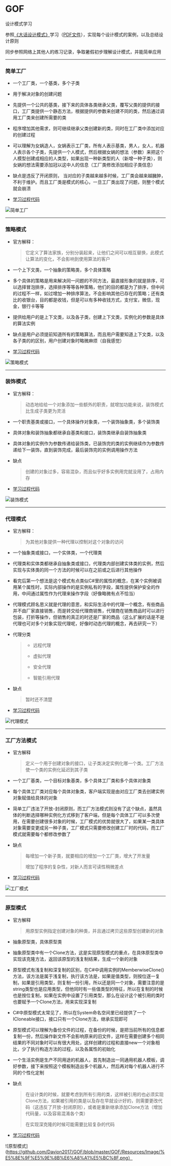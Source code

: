 # GOF
设计模式学习

参照[《大话设计模式》](https://book.douban.com/subject/2334288/)学习（[PDF文件](https://github.com/Davion2017/GOF/blob/master/GOF/Resources/PDF/%E5%A4%A7%E8%AF%9D%E8%AE%BE%E8%AE%A1%E6%A8%A1%E5%BC%8F(%E5%B8%A6%E7%9B%AE%E5%BD%95%E5%AE%8C%E6%95%B4%E7%89%88).pdf)），实现每个设计模式的案例，以及总结设计原则

同步参照网络上其他人的练习记录，争取暑假初步理解设计模式，并能简单应用

---

### 简单工厂
* 一个工厂类，一个基类，多个子类

* 用于解决对象的创建问题

* 先提供一个公共的基类，接下来的具体各类继承父类，覆写父类的提供的接口，工厂类提供一个静态方法，根据提供的参数来创建不同的类，然后通过调用工厂类来创建所需要的类

* 程序增加其他需求，则可继续继承父类创建新的类，同时在工厂类中添加对应的创建过程

* 可以理解为女娲造人，女娲表示工厂类，所有人表示基类，男人，女人，机器人表示各个子类，先提供一个人模式，然后根据女娲的想法（参数）来把这个人模型创建成相应的人类型，如果出现一种新类型的人（新增一种子类），则女娲的想法需要添加冠以这中人的信息（工厂类修改添加相应子类信息）

* 缺点是违反了开闭原则， 当对应的子类越来越多时候，工厂类会越来越臃肿，不利于维护。而且工厂类是模式的核心，一旦工厂类出现了问题，则整个模式就会崩溃

* [学习过程代码](https://github.com/Davion2017/GOF/tree/master/GOF/SimpleFactory)

![简单工厂](https://github.com/Davion2017/GOF/blob/master/GOF/Resources/Image/%E7%AE%80%E5%8D%95%E5%B7%A5%E5%8E%82.png)

---

### 策略模式
* 官方解释：
  > 它定义了算法家族，分别分装起来，让他们之间可以相互替换，此模式让算法的变化，不会影响到使用算法的客户

* 一个上下文类，一个抽象的策略类，多个具体策略

* 多个具体的策略是用来解决同一问题的不同方法，最直接形象的就是排序，可以选择冒泡排序，选择排序等等各种策略，他们的目的都是为了排序，但中间的过程不一样，如过增加一种排序算法，不会影响其他已存在的策略；还有类比的收银台，目的都是收钱，但是可以有多种收钱方式，支付宝，微信，现金，银行卡等等

* 提供给用户的是上下文类，以及各子类，创建上下文类，实例化的参数是具体的算法实例

* 缺点是用户必须提前知道所有的策略算法，而且用户需要知道上下文类，以及各子类的的区别，用户创建对象时略微麻烦（自我感觉）

* [学习过程代码](https://github.com/Davion2017/GOF/tree/master/GOF/Strategy)

![策略模式](https://github.com/Davion2017/GOF/blob/master/GOF/Resources/Image/%E7%AD%96%E7%95%A5%E6%A8%A1%E5%BC%8F.png)

---

### 装饰模式
* 官方解释：
  >动态地给给一个对象添加一些额外的职责，就增加功能来说，装饰模式比生成子类更为灵活
  
* 一个职责基类或接口，一个具体操作对象类，一个装饰抽象类，多个装饰类

* 具体对象和装饰抽象都继承自基类和接口，装饰类继承自装饰抽象类

* 具体对象的实例作为参数传递给装饰类，已装饰完的类的实例继续作为参数传递给下一装饰，直到装饰完成，最后装饰完的实例调用操作方法

* 缺点
  >创建的对象过多，容易混杂，而且似乎好多实例用完就没用了，占用内存
  
 * [学习过程代码](https://github.com/Davion2017/GOF/tree/master/GOF/Decorator)
 
 ![装饰模式](https://github.com/Davion2017/GOF/blob/master/GOF/Resources/Image/%E8%A3%85%E9%A5%B0%E6%A8%A1%E5%BC%8F.png)
 
 ---
 
 ### 代理模式
 * 官方解释：
    >为其他对象提供一种代理以控制对这个对象的访问
  
 * 一个抽象类或接口，一个实体类，一个代理类
 
 * 代理类和实体类都继承自抽象类或接口，代理类内部创建实体类的实例，然后实现与实体类的同一个方法的时候可以在之前或之后进行其他操作
 
 * 看完后第一个想法是这个模式有点类似C#里的属性的概念，在某个实例被调用某个属性时，实际内部操作的是实例私有的字段，属性提供保护安全的作用，中间通过属性作为代理来操作字段（好像略微有点不恰当）
 
 * 代理模式顾名思义就是代理的意思，和实际生活中的代理一个概念，有些商品并不由厂家直接销售，而是转交给代理商销售，代理商在销售商品时可以进行包装，打折等操作，但销售的真正的时还是厂家的商品（这么扩展的话是不是代理也可对多个对象实现代理呢，好像时动态代理的概念，再去研究一下）
 
 * 代理分类
    > * 远程代理
    >
    > * 虚拟代理
    >
    > * 安全代理
    >
    > * 智能引用代理
 * 缺点
    >暂时还不清楚
  
 * [学习过程代码](https://github.com/Davion2017/GOF/tree/master/GOF/Proxy)
 
 ![代理模式](https://github.com/Davion2017/GOF/blob/master/GOF/Resources/Image/%E4%BB%A3%E7%90%86%E6%A8%A1%E5%BC%8F.png)
 
 ---
 
 ### 工厂方法模式
 * 官方解释
    >定义一个用于创建对象的接口，让子类决定实例化哪一个类。工厂方法使一个类的实例化延迟到其子类
 
 * 一个工厂基类，一个目标对象基类，多个具体工厂类和多个具体对象类
 
 * 每个具体工厂类对应每个具体对象类，客户端实现是由对应工厂类去创建实例对象赋值给具体的对象
 
 * 简单工厂违法了开放-封闭原则，而工厂方法模式则没有了这个缺点，虽然具体的判断选择哪种实例化方式移到了客户端，但是每个具体工厂可以多次使用，在需要创建很多对象的时候，工厂模式的优势就很大了，如果某一类具体对象需要变更成另一种子类，工厂模式只需要修改创建工厂时的代码，而工厂模式就需要每个都修改参数了
 
 * 缺点
    >每增加一个新子类，就要相应的增加一个工厂类，增大了开发量
    >
    >增加了程序的复杂性，对新人而言可读性稍微差点
    
*  [学习过程代码](https://github.com/Davion2017/GOF/tree/master/GOF/Factory)

![工厂模式](https://github.com/Davion2017/GOF/blob/master/GOF/Resources/Image/%E5%B7%A5%E5%8E%82%E6%A8%A1%E5%BC%8F.png)

---

### 原型模式

* 官方解释
  >用原型实例指定创建对象的种类，并且通过拷贝这些原型创建新的对象
* 抽象原型类，具体原型类

* 抽象原型类中有一个Clone方法，这是实现原型模式的重点，在具体原型类中实现该克隆方法，返回该原型的浅复制结果，生成一个新的对象

* 原型模式有浅复制和深复制的区别，在C#中调用实例的MemberwiseClone()方法，该方法是属于浅复制，执行该方法是，如果是值类型，则按位逐一复制，如果是引用类型，则复制一份引用，所以还是同一个对象，需要注意的是string类型也是应用类型，但他同时有一些值类型的特征，所以在复制的时候也是按位复制，如果在实例中设置了引用类型，那么在设计这个被引用的类时也要赋予一个Clone方法，用来实现深复制

* C#中原型模式太常见了，所以在System命名空间里已经提供了一个ICloneable接口，接口只有一个Clone方法，继承实现即可

* 原型模式可以理解为备份文件的过程，在备份的时候，是把当前所有的信息都复制一份，然后操作新文件不会影响原来的旧文件，这样在需要创建多个相同结果的不同对象时可以有很大用处，这样创建的过程和直接new一个对象相比，少了执行构造方法的过程，以及各属性的初始化

* 一个生活实例是生产不同用途的机器人，首先制造出一同通用机器人模板，调好参数，接下来按照这个模板制造出多个机器人，然后再对每个机器人进行不同的个性化定制

* 缺点
  >在设计类的时候，就要考虑到所有引用的类，这样被引用的也必须实现Clone方法，如果被引用的类是以及存在早就设计好的，则需要更改代码（这违反了开放-封闭原则），或者是重新继承添加Clone方法（增加代码量，以及容易混淆各个类）
  >
  >在实现深克隆的时候可能需要比较复杂的代码

* [学习过程代码](https://github.com/Davion2017/GOF/tree/master/GOF/Prototype)

![原型模式](https://github.com/Davion2017/GOF/blob/master/GOF/Resources/Image/%E5%8E%9F%E5%9E%8B%E6%A8%A1%E5%BC%8F.png）
